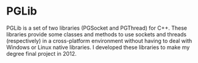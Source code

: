 PGLib
=====

PGLib is a set of two libraries (PGSocket and PGThread) for C++. These libraries provide some classes and methods to use sockets and threads (respectively) in a cross-platform environment without having to deal with Windows or Linux native libraries. I developed these libraries to make my degree final project in 2012.
